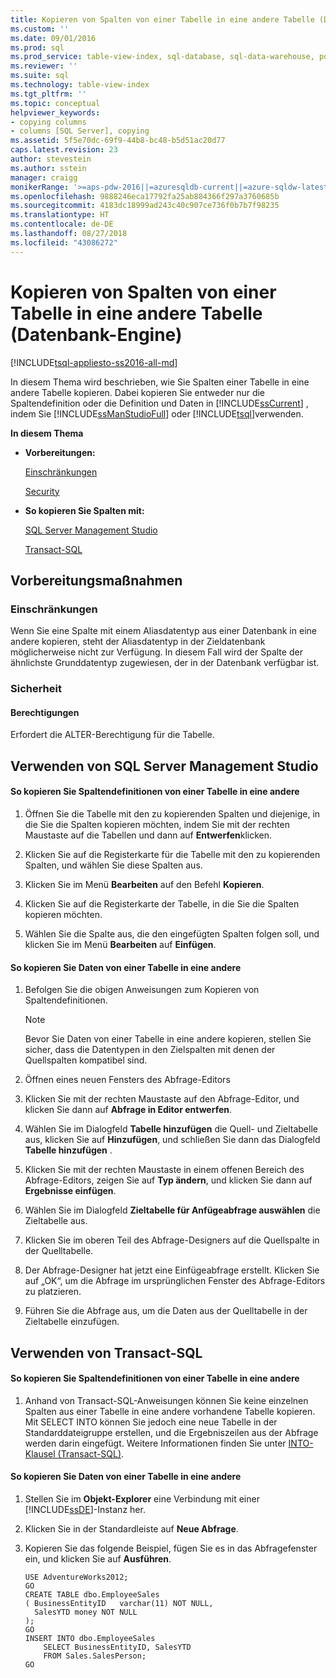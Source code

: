 ```yaml
---
title: Kopieren von Spalten von einer Tabelle in eine andere Tabelle (Datenbank-Engine) | Microsoft-Dokumentation
ms.custom: ''
ms.date: 09/01/2016
ms.prod: sql
ms.prod_service: table-view-index, sql-database, sql-data-warehouse, pdw
ms.reviewer: ''
ms.suite: sql
ms.technology: table-view-index
ms.tgt_pltfrm: ''
ms.topic: conceptual
helpviewer_keywords:
- copying columns
- columns [SQL Server], copying
ms.assetid: 5f5e70dc-69f9-44b8-bc48-b5d51ac20d77
caps.latest.revision: 23
author: stevestein
ms.author: sstein
manager: craigg
monikerRange: '>=aps-pdw-2016||=azuresqldb-current||=azure-sqldw-latest||>=sql-server-2016||=sqlallproducts-allversions||>=sql-server-linux-2017||=azuresqldb-mi-current'
ms.openlocfilehash: 9888246eca17792fa25ab884366f297a3760685b
ms.sourcegitcommit: 4183dc18999ad243c40c907ce736f0b7b7f98235
ms.translationtype: HT
ms.contentlocale: de-DE
ms.lasthandoff: 08/27/2018
ms.locfileid: "43086272"
---
```

# <a name="copy-columns-from-one-table-to-another-database-engine"></a>Kopieren von Spalten von einer Tabelle in eine andere Tabelle (Datenbank-Engine)
[!INCLUDE[tsql-appliesto-ss2016-all-md](../../includes/tsql-appliesto-ss2016-all-md.md)]

  In diesem Thema wird beschrieben, wie Sie Spalten einer Tabelle in eine andere Tabelle kopieren. Dabei kopieren Sie entweder nur die Spaltendefinition oder die Definition und Daten in [!INCLUDE[ssCurrent](../../includes/sscurrent-md.md)] , indem Sie [!INCLUDE[ssManStudioFull](../../includes/ssmanstudiofull-md.md)] oder [!INCLUDE[tsql](../../includes/tsql-md.md)]verwenden.  
  
 **In diesem Thema**  
  
-   **Vorbereitungen:**  
  
     [Einschränkungen](#Restrictions)  
  
     [Security](#Security)  
  
-   **So kopieren Sie Spalten mit:**  
  
     [SQL Server Management Studio](#SSMSProcedure)  
  
     [Transact-SQL](#TsqlProcedure)  
  
##  <a name="BeforeYouBegin"></a> Vorbereitungsmaßnahmen  
  
###  <a name="Restrictions"></a> Einschränkungen  
 Wenn Sie eine Spalte mit einem Aliasdatentyp aus einer Datenbank in eine andere kopieren, steht der Aliasdatentyp in der Zieldatenbank möglicherweise nicht zur Verfügung. In diesem Fall wird der Spalte der ähnlichste Grunddatentyp zugewiesen, der in der Datenbank verfügbar ist.  
  
###  <a name="Security"></a> Sicherheit  
  
####  <a name="Permissions"></a> Berechtigungen  
 Erfordert die ALTER-Berechtigung für die Tabelle.  
  
##  <a name="SSMSProcedure"></a> Verwenden von SQL Server Management Studio  
  
#### <a name="to-copy-column-definitions-from-one-table-to-another"></a>So kopieren Sie Spaltendefinitionen von einer Tabelle in eine andere  
  
1.  Öffnen Sie die Tabelle mit den zu kopierenden Spalten und diejenige, in die Sie die Spalten kopieren möchten, indem Sie mit der rechten Maustaste auf die Tabellen und dann auf **Entwerfen**klicken.  
  
2.  Klicken Sie auf die Registerkarte für die Tabelle mit den zu kopierenden Spalten, und wählen Sie diese Spalten aus.  
  
3.  Klicken Sie im Menü **Bearbeiten** auf den Befehl **Kopieren**.  
  
4.  Klicken Sie auf die Registerkarte der Tabelle, in die Sie die Spalten kopieren möchten.  
  
5.  Wählen Sie die Spalte aus, die den eingefügten Spalten folgen soll, und klicken Sie im Menü **Bearbeiten** auf **Einfügen**.  
  
#### <a name="to-copy-data-from-one-table-to-another"></a>So kopieren Sie Daten von einer Tabelle in eine andere  
  
1.  Befolgen Sie die obigen Anweisungen zum Kopieren von Spaltendefinitionen.  
  
    > [!NOTE]  
    >  Bevor Sie Daten von einer Tabelle in eine andere kopieren, stellen Sie sicher, dass die Datentypen in den Zielspalten mit denen der Quellspalten kompatibel sind.  
  
2.  Öffnen eines neuen Fensters des Abfrage-Editors 

3.  Klicken Sie mit der rechten Maustaste auf den Abfrage-Editor, und klicken Sie dann auf **Abfrage in Editor entwerfen**. 

4.  Wählen Sie im Dialogfeld **Tabelle hinzufügen** die Quell- und Zieltabelle aus, klicken Sie auf **Hinzufügen**, und schließen Sie dann das Dialogfeld **Tabelle hinzufügen** . 

5.  Klicken Sie mit der rechten Maustaste in einem offenen Bereich des Abfrage-Editors, zeigen Sie auf **Typ ändern**, und klicken Sie dann auf **Ergebnisse einfügen**.  

6.  Wählen Sie im Dialogfeld **Zieltabelle für Anfügeabfrage auswählen** die Zieltabelle aus. 

7.  Klicken Sie im oberen Teil des Abfrage-Designers auf die Quellspalte in der Quelltabelle.

8. Der Abfrage-Designer hat jetzt eine Einfügeabfrage erstellt. Klicken Sie auf „OK“, um die Abfrage im ursprünglichen Fenster des Abfrage-Editors zu platzieren.  

9.  Führen Sie die Abfrage aus, um die Daten aus der Quelltabelle in der Zieltabelle einzufügen.

  
##  <a name="TsqlProcedure"></a> Verwenden von Transact-SQL  
  
#### <a name="to-copy-column-definitions-from-one-table-to-another"></a>So kopieren Sie Spaltendefinitionen von einer Tabelle in eine andere  
  
1.  Anhand von Transact-SQL-Anweisungen können Sie keine einzelnen Spalten aus einer Tabelle in eine andere vorhandene Tabelle kopieren. Mit SELECT INTO können Sie jedoch eine neue Tabelle in der Standarddateigruppe erstellen, und die Ergebniszeilen aus der Abfrage werden darin eingefügt. Weitere Informationen finden Sie unter [INTO-Klausel &#40;Transact-SQL&#41;](../../t-sql/queries/select-into-clause-transact-sql.md).  
  
#### <a name="to-copy-data-from-one-table-to-another"></a>So kopieren Sie Daten von einer Tabelle in eine andere  
  
1.  Stellen Sie im **Objekt-Explorer** eine Verbindung mit einer [!INCLUDE[ssDE](../../includes/ssde-md.md)]-Instanz her.  
  
2.  Klicken Sie in der Standardleiste auf **Neue Abfrage**.  
  
3.  Kopieren Sie das folgende Beispiel, fügen Sie es in das Abfragefenster ein, und klicken Sie auf **Ausführen**.  
  
    ```  
    USE AdventureWorks2012;  
    GO  
    CREATE TABLE dbo.EmployeeSales  
    ( BusinessEntityID   varchar(11) NOT NULL,  
      SalesYTD money NOT NULL  
    );  
    GO  
    INSERT INTO dbo.EmployeeSales  
        SELECT BusinessEntityID, SalesYTD   
        FROM Sales.SalesPerson;  
    GO  
    ```  
  
  
